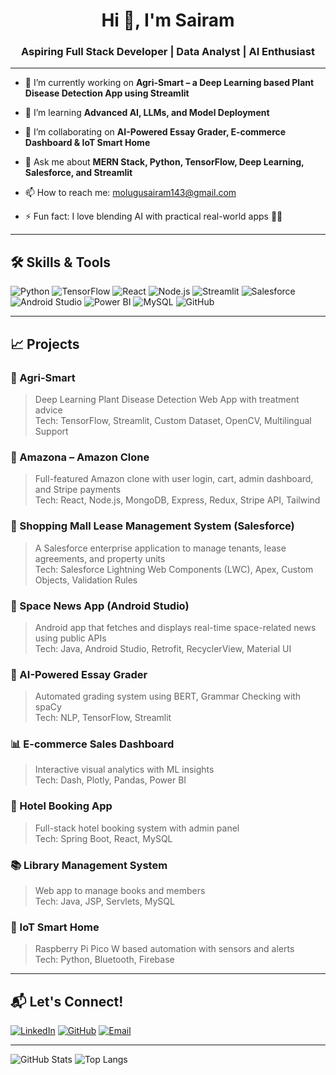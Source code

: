 <h1 align="center">Hi 👋, I'm Sairam</h1>
<h3 align="center">Aspiring Full Stack Developer | Data Analyst | AI Enthusiast</h3>

---

- 🔭 I’m currently working on **Agri-Smart – a Deep Learning based Plant Disease Detection App using Streamlit**

- 🌱 I’m learning **Advanced AI, LLMs, and Model Deployment**

- 👯 I’m collaborating on **AI-Powered Essay Grader, E-commerce Dashboard & IoT Smart Home**

- 💬 Ask me about **MERN Stack, Python, TensorFlow, Deep Learning, Salesforce, and Streamlit**

- 📫 How to reach me: molugusairam143@gmail.com

- ⚡ Fun fact: I love blending AI with practical real-world apps 🤖🌱

---

## 🛠️ Skills & Tools

![Python](https://img.shields.io/badge/-Python-3776AB?style=flat-square&logo=python&logoColor=white)
![TensorFlow](https://img.shields.io/badge/-TensorFlow-FF6F00?style=flat-square&logo=tensorflow&logoColor=white)
![React](https://img.shields.io/badge/-React-61DAFB?style=flat-square&logo=react&logoColor=white)
![Node.js](https://img.shields.io/badge/-Node.js-339933?style=flat-square&logo=node.js&logoColor=white)
![Streamlit](https://img.shields.io/badge/-Streamlit-FF4B4B?style=flat-square&logo=streamlit&logoColor=white)
![Salesforce](https://img.shields.io/badge/-Salesforce-00A1E0?style=flat-square&logo=salesforce&logoColor=white)
![Android Studio](https://img.shields.io/badge/-Android%20Studio-3DDC84?style=flat-square&logo=android-studio&logoColor=white)
![Power BI](https://img.shields.io/badge/-Power%20BI-F2C811?style=flat-square&logo=powerbi&logoColor=black)
![MySQL](https://img.shields.io/badge/-MySQL-4479A1?style=flat-square&logo=mysql&logoColor=white)
![GitHub](https://img.shields.io/badge/-GitHub-181717?style=flat-square&logo=github&logoColor=white)

---

## 📈 Projects

### 🔬 Agri-Smart  
> Deep Learning Plant Disease Detection Web App with treatment advice  
Tech: TensorFlow, Streamlit, Custom Dataset, OpenCV, Multilingual Support

### 🛒 Amazona – Amazon Clone  
> Full-featured Amazon clone with user login, cart, admin dashboard, and Stripe payments  
Tech: React, Node.js, MongoDB, Express, Redux, Stripe API, Tailwind

### 🏢 Shopping Mall Lease Management System (Salesforce)  
> A Salesforce enterprise application to manage tenants, lease agreements, and property units  
Tech: Salesforce Lightning Web Components (LWC), Apex, Custom Objects, Validation Rules

### 📱 Space News App (Android Studio)  
> Android app that fetches and displays real-time space-related news using public APIs  
Tech: Java, Android Studio, Retrofit, RecyclerView, Material UI

### 📝 AI-Powered Essay Grader  
> Automated grading system using BERT, Grammar Checking with spaCy  
Tech: NLP, TensorFlow, Streamlit

### 📊 E-commerce Sales Dashboard  
> Interactive visual analytics with ML insights  
Tech: Dash, Plotly, Pandas, Power BI

### 🏨 Hotel Booking App  
> Full-stack hotel booking system with admin panel  
Tech: Spring Boot, React, MySQL

### 📚 Library Management System  
> Web app to manage books and members  
Tech: Java, JSP, Servlets, MySQL

### 🔌 IoT Smart Home  
> Raspberry Pi Pico W based automation with sensors and alerts  
Tech: Python, Bluetooth, Firebase

---

## 📬 Let's Connect!

[![LinkedIn](https://img.shields.io/badge/-LinkedIn-0A66C2?style=flat-square&logo=linkedin&logoColor=white)](https://linkedin.com/in/https://www.linkedin.com/in/molugu-sairam-a520a2306/)
[![GitHub](https://img.shields.io/badge/-GitHub-181717?style=flat-square&logo=github&logoColor=white)](https://github.com/sairam-learner)
[![Email](https://img.shields.io/badge/-Email-EA4335?style=flat-square&logo=gmail&logoColor=white)](mailto:molugusairam143@gmail.com)

---

![GitHub Stats](https://github-readme-stats.vercel.app/api?username=sairam-learner&show_icons=true&theme=radical)
![Top Langs](https://github-readme-stats.vercel.app/api/top-langs/?username=sairam-learner&layout=compact&theme=radical)
